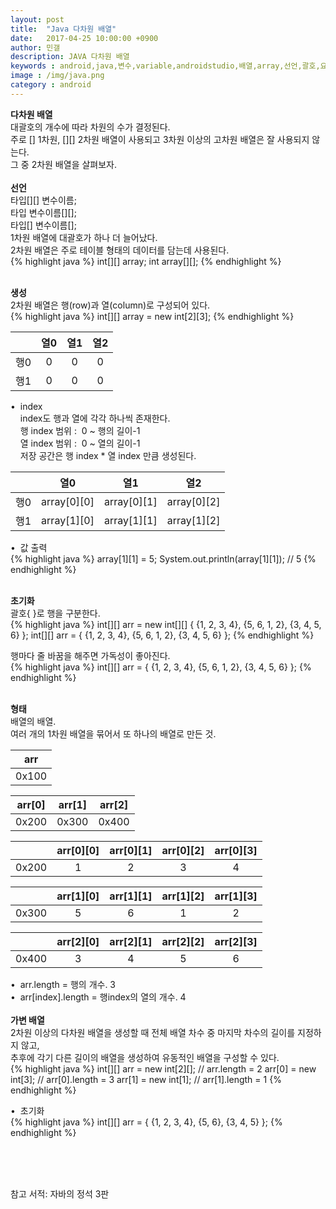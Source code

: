 ```yaml
---
layout: post
title:  "Java 다차원 배열"
date:   2017-04-25 10:00:00 +0900
author: 민갤
description: JAVA 다차원 배열
keywords : android,java,변수,variable,androidstudio,배열,array,선언,괄호,요소,언어,자바의 정석,프로그래밍,다차원
image : /img/java.png
category : android
---
```


<div><strong class="h2">다차원 배열</strong></div>

<div>대괄호의 개수에 따라 차원의 수가 결정된다.</div>
<div>주로 [] 1차원, [][] 2차원 배열이 사용되고 3차원 이상의 고차원 배열은 잘 사용되지 않는다.</div>
<div>그 중 2차원 배열을 살펴보자.</div>
<br>

<div><strong>선언</strong></div>

<div>타입<span class="red">[][]</span> 변수이름;</div>
<div>타입 변수이름<span class="red">[][]</span>;</div>
<div>타입<span class="red">[]</span> 변수이름<span class="red">[]</span>;</div>
					     
<div>1차원 배열에 대괄호가 하나 더 늘어났다.</div>
<div>2차원 배열은 주로 테이블 형태의 데이터를 담는데 사용된다.</div>
{% highlight java %}
int[][] array;
int array[][];
{% endhighlight %}<p></p>
<br>
  
<div><strong>생성</strong></div>

<div>2차원 배열은 행(row)과 열(column)로 구성되어 있다.</div>
{% highlight java %}
int[][] array = new int[2][3];
{% endhighlight %}<p></p>

||열0|열1|열2|
|:-:|:-:|:-:|:-:|
|행0|0|0|0|
|행1|0|0|0|

<div>&#149;&nbsp; index</div>
<div>&nbsp; &nbsp; index도 행과 열에 각각 하나씩 존재한다.</div>
<div>&nbsp; &nbsp; 행 index 범위 :&nbsp; 0 ~ 행의 길이-1</div>
<div>&nbsp; &nbsp; 열 index 범위 :&nbsp; 0 ~ 열의 길이-1</div>
<div>&nbsp; &nbsp; 저장 공간은 행 index * 열 index 만큼 생성된다.</div>

||열0|열1|열2|
|:-:|:-:|:-:|:-:|
|행0|array[0][0]|array[0][1]|array[0][2]|
|행1|array[1][0]|array[1][1]|array[1][2]|

<div>&#149;&nbsp; 값 출력</div>
{% highlight java %}
array[1][1] = 5;
System.out.println(array[1][1]);    // 5
{% endhighlight %}<p></p>     
<br>
  
<div><strong>초기화</strong></div>

<div>괄호{ }로 행을 구분한다.</div>
{% highlight java %}
int[][] arr = new int[][] { {1, 2, 3, 4}, {5, 6, 1, 2}, {3, 4, 5, 6} };
int[][] arr = { {1, 2, 3, 4}, {5, 6, 1, 2}, {3, 4, 5, 6} };
{% endhighlight %}<p></p>
<div>행마다 줄 바꿈을 해주면 가독성이 좋아진다.</div>
{% highlight java %}
int[][] arr = {
		{1, 2, 3, 4}, 
		{5, 6, 1, 2}, 
		{3, 4, 5, 6} 
	};
{% endhighlight %}<p></p>	     
<br>
  
<div><strong>형태</strong></div>

<div>배열의 배열.</div>
<div>여러 개의 1차원 배열을 묶어서 또 하나의 배열로 만든 것.</div>

|arr|
|:-:|
|0x100|

|arr[0]|arr[1]|arr[2]|
|:-:|:-:|:-:|
|0x200|0x300|0x400|

| |arr[0][0]|arr[0][1]|arr[0][2]|arr[0][3]|
|:-:|:-:|:-:|:-:|:-:|
|0x200|1|2|3|4|

| |arr[1][0]|arr[1][1]|arr[1][2]|arr[1][3]|
|:-:|:-:|:-:|:-:|:-:|
|0x300|5|6|1|2|

| |arr[2][0]|arr[2][1]|arr[2][2]|arr[2][3]|
|:-:|:-:|:-:|:-:|:-:|
|0x400|3|4|5|6|
	
<div>&#149;&nbsp; arr.length = 행의 개수. 3</div>
<div>&#149;&nbsp; arr[index].length = 행index의 열의 개수. 4</div>    
<br>

<div><strong>가변 배열</strong></div>

<div>2차원 이상의 다차원 배열을 생성할 때 전체 배열 차수 중 마지막 차수의 길이를 지정하지 않고,</div>
<div>추후에 각기 다른 길이의 배열을 생성하여 유동적인 배열을 구성할 수 있다.</div>
{% highlight java %}
int[][] arr = new int[2][];    // arr.length = 2
arr[0] = new int[3];	       // arr[0].length = 3
arr[1] = new int[1];	       // arr[1].length = 1
{% endhighlight %}<p></p>

<div>&#149;&nbsp; 초기화</div>
{% highlight java %}
int[][] arr = {
		{1, 2, 3, 4}, 
		{5, 6}, 
		{3, 4, 5} 
	};
{% endhighlight %}<p></p>


<br>
<br>
<br>

참고 서적: 자바의 정석 3판